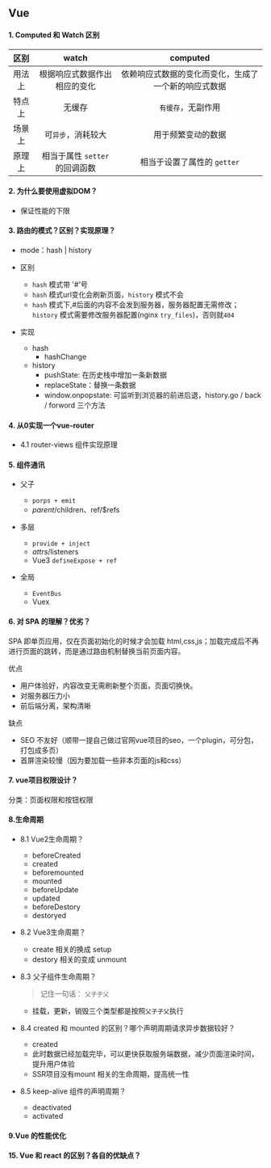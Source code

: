 ## Vue

#### 1. Computed 和 Watch 区别

| 区别 | watch | computed |
| :--: | :--:   | :--: |
| 用法上 | 根据响应式数据作出相应的变化 | 依赖响应式数据的变化而变化，生成了一个新的响应式数据 |
| 特点上 | 无缓存 | `有缓存`，无副作用 |
| 场景上 | 可`异步`，消耗较大 | 用于频繁变动的数据 |
| 原理上 | 相当于属性 `setter` 的回调函数 | 相当于设置了属性的 `getter` |


#### 2. 为什么要使用虚拟DOM？
  - 保证性能的下限

#### 3. 路由的模式？区别？实现原理？

- mode：hash | history

- 区别
  - `hash` 模式带 '#'号
  - `hash` 模式url变化会刷新页面，`history` 模式不会
  - `hash` 模式下,#后面的内容不会发到服务器，服务器配置无需修改；`history` 模式需要修改服务器配置(nginx `try_files`)，否则就`404`

- 实现
  - hash
    - hashChange
  - history
    - pushState: 在历史栈中增加一条新数据
    - replaceState：替换一条数据
    - window.onpopstate: 可监听到浏览器的前进后退，history.go / back / forword 三个方法

#### 4. 从0实现一个vue-router

- 4.1 router-views 组件实现原理


#### 5. 组件通讯
  - 父子
    - `porps + emit`
    - $parent/$children、ref/$refs
    
  - 多层
    - `provide + inject`
    - $attrs/$listeners
    - Vue3 `defineExpose + ref`
  
  - 全局
    - `EventBus`
    - Vuex


#### 6. 对 SPA 的理解？优劣？

SPA 即单页应用，仅在页面初始化的时候才会加载 html,css,js；加载完成后不再进行页面的跳转，而是通过路由机制替换当前页面内容。

优点
- 用户体验好，内容改变无需刷新整个页面，页面切换快。
- 对服务器压力小
- 前后端分离，架构清晰

缺点
- SEO 不友好（顺带一提自己做过官网vue项目的seo，一个plugin，可分包，打包成多页）
- 首屏渲染较慢（因为要加载一些非本页面的js和css）

#### 7. vue项目权限设计？

分类：页面权限和按钮权限



#### 8.生命周期

- 8.1 Vue2生命周期？
  - beforeCreated
  - created
  - beforemounted
  - mounted
  - beforeUpdate
  - updated
  - beforeDestory
  - destoryed

- 8.2 Vue3生命周期？
  - create 相关的换成 setup
  - destory 相关的变成 unmount

- 8.3 父子组件生命周期？
  > 记住一句话： `父子子父`
  - 挂载，更新，销毁三个类型都是按照`父子子父`执行

- 8.4 created 和 mounted 的区别？哪个声明周期请求异步数据较好？
  - created
  - 此时数据已经加载完毕，可以更快获取服务端数据，减少页面渲染时间，提升用户体验
  - SSR项目没有mount 相关的生命周期，提高统一性

- 8.5 keep-alive 组件的声明周期？
  - deactivated
  - activated


#### 9.Vue 的性能优化


#### 15. Vue 和 react 的区别？各自的优缺点？

